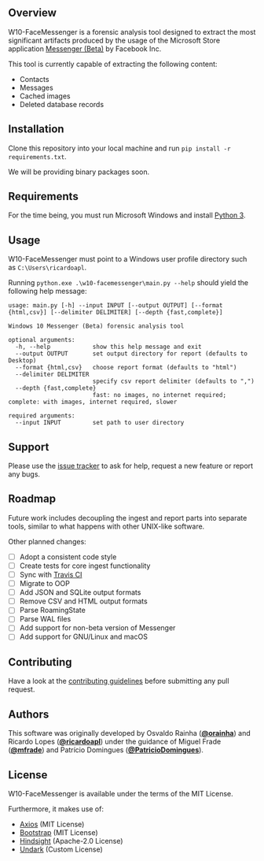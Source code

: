 ## Overview

W10-FaceMessenger is a forensic analysis tool designed to extract the most significant artifacts produced by the usage of the Microsoft Store application [Messenger (Beta)](https://www.microsoft.com/en-us/p/messenger-beta/9nblggh2t5jk) by Facebook Inc.

This tool is currently capable of extracting the following content:

- Contacts
- Messages
- Cached images
- Deleted database records

## Installation

Clone this repository into your local machine and run ```pip install -r requirements.txt```.

We will be providing binary packages soon.

## Requirements

For the time being, you must run Microsoft Windows and install [Python 3](https://www.python.org/).

## Usage

W10-FaceMessenger must point to a Windows user profile directory such as `C:\Users\ricardoapl`.

Running `python.exe .\w10-facemessenger\main.py --help` should yield the following help message:

```
usage: main.py [-h] --input INPUT [--output OUTPUT] [--format {html,csv}] [--delimiter DELIMITER] [--depth {fast,complete}]

Windows 10 Messenger (Beta) forensic analysis tool

optional arguments:
  -h, --help            show this help message and exit
  --output OUTPUT       set output directory for report (defaults to Desktop)
  --format {html,csv}   choose report format (defaults to "html")
  --delimiter DELIMITER
                        specify csv report delimiter (defaults to ",")
  --depth {fast,complete}
                        fast: no images, no internet required; complete: with images, internet required, slower

required arguments:
  --input INPUT         set path to user directory
```

## Support

Please use the [issue tracker](https://github.com/ricardoapl/w10-facemessenger/issues) to ask for help, request a new feature or report any bugs.

## Roadmap

Future work includes decoupling the ingest and report parts into separate tools, similar to what happens with other UNIX-like software.

Other planned changes:

- [ ] Adopt a consistent code style
- [ ] Create tests for core ingest functionality
- [ ] Sync with [Travis CI](https://travis-ci.org/)
- [ ] Migrate to OOP
- [ ] Add JSON and SQLite output formats
- [ ] Remove CSV and HTML output formats
- [ ] Parse RoamingState
- [ ] Parse WAL files
- [ ] Add support for non-beta version of Messenger
- [ ] Add support for GNU/Linux and macOS

## Contributing

Have a look at the [contributing guidelines](https://github.com/ricardoapl/w10-facemessenger/blob/master/CONTRIBUTING.md) before submitting any pull request.

## Authors

This software was originally developed by Osvaldo Rainha ([**@orainha**](https://github.com/orainha)) and Ricardo Lopes ([**@ricardoapl**](https://github.com/ricardoapl)) under the guidance of Miguel Frade ([**@mfrade**](https://github.com/mfrade)) and Patrício Domingues ([**@PatricioDomingues**](https://github.com/PatricioDomingues/)).

## License

W10-FaceMessenger is available under the terms of the MIT License.

Furthermore, it makes use of:

- [Axios](https://github.com/axios/axios) (MIT License)
- [Bootstrap](https://getbootstrap.com/) (MIT License)
- [Hindsight](https://github.com/obsidianforensics/hindsight) (Apache-2.0 License)
- [Undark](https://pldaniels.com/undark) (Custom License)